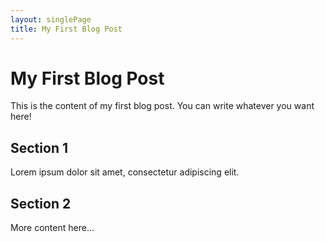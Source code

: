 ```yaml
---
layout: singlePage
title: My First Blog Post
---
```


# My First Blog Post

This is the content of my first blog post. You can write whatever you want here!

## Section 1
Lorem ipsum dolor sit amet, consectetur adipiscing elit.

## Section 2
More content here...